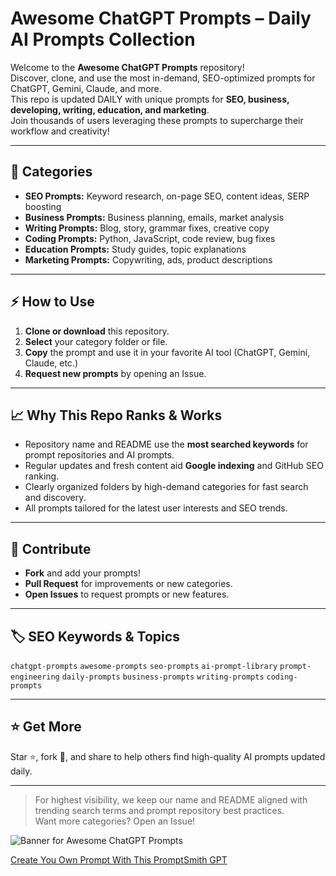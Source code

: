 # Awesome ChatGPT Prompts – Daily AI Prompts Collection

Welcome to the **Awesome ChatGPT Prompts** repository!  
Discover, clone, and use the most in-demand, SEO-optimized prompts for ChatGPT, Gemini, Claude, and more.  
This repo is updated DAILY with unique prompts for **SEO, business, developing, writing, education, and marketing**.  
Join thousands of users leveraging these prompts to supercharge their workflow and creativity!


---

## 🚀 Categories

- **SEO Prompts:** Keyword research, on-page SEO, content ideas, SERP boosting
- **Business Prompts:** Business planning, emails, market analysis
- **Writing Prompts:** Blog, story, grammar fixes, creative copy
- **Coding Prompts:** Python, JavaScript, code review, bug fixes
- **Education Prompts:** Study guides, topic explanations
- **Marketing Prompts:** Copywriting, ads, product descriptions

---

## ⚡ How to Use

1. **Clone or download** this repository.
2. **Select** your category folder or file.
3. **Copy** the prompt and use it in your favorite AI tool (ChatGPT, Gemini, Claude, etc.)
4. **Request new prompts** by opening an Issue.

---

## 📈 Why This Repo Ranks & Works

- Repository name and README use the **most searched keywords** for prompt repositories and AI prompts.
- Regular updates and fresh content aid **Google indexing** and GitHub SEO ranking.
- Clearly organized folders by high-demand categories for fast search and discovery.
- All prompts tailored for the latest user interests and SEO trends.

---

## 🌟 Contribute

- **Fork** and add your prompts!
- **Pull Request** for improvements or new categories.
- **Open Issues** to request prompts or new features.

---

## 🏷️ SEO Keywords & Topics

`chatgpt-prompts` `awesome-prompts` `seo-prompts` `ai-prompt-library` `prompt-engineering` `daily-prompts` `business-prompts` `writing-prompts` `coding-prompts`

---

## ⭐ Get More

Star ⭐, fork 🍴, and share to help others find high-quality AI prompts updated daily.

---

> For highest visibility, we keep our name and README aligned with trending search terms and prompt repository best practices.  
> Want more categories? Open an Issue!

![Banner for Awesome ChatGPT Prompts](/images/banner.png)

[Create You Own Prompt With This PromptSmith GPT](https://chatgpt.com/g/g-68a6b928be888191a7f609c75a5004f3-promptsmith)
